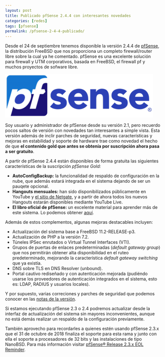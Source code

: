```yaml
---
layout: post
title: Publicado pfSense 2.4.4 con interesantes novedades
categories: [redes]
tags: [pfsense]
permalink: /pfsense-2-4-4-publicado/
---
```


Desde el 24 de septiembre tenemos disponible la versión 2.4.4 de [pfSense](https://www.pfsense.org/),  la distribución FreeBSD que nos proporciona un completo firewall/router  libre sobre la cual ya he comentado. pfSense es una excelente solución  para firewall y UTM corporativos, basada en FreeBSD, el firewall pf y  muchos proyectos de sofware libre.

![img](assets/pfsense.png)

Soy  usuario y administrador de pfSense desde su versión 2.1, pero recuerdo  pocos saltos de versión con novedades tan interesantes a simple vista.  Esta versión además de inclir parches de seguridad, nuevas  características y mejoras en estabilidad y soporte de hardware trae como  novedad el hecho de que **el contenido gold que antes se obtenía por suscripción ahora pasa a ser gratuito**.

A partir de pfSense 2.4.4 están disponibles de forma gratuita las siguientes características de la suscripción *pfSense Gold:*

- **AutoConfigBackup:**  la funcionalidad de respaldo de configuración en la nube, que además  estará integrada en el sistema dejando de ser un pauqete opcional.
- **Hangouts mensuales:** han  sido disponibilizados públicamente en YouTube y [el sitio de  Netgate](https://www.netgate.com/resources/videos/), y a partir de ahora  todos los nuevos Hangouts estarán disponibles mediante YouTube Live.
- **El libro oficial de pfSense:** un excelente material para aprender más de este sistema. Lo podemos obtener [aquí](https://www.netgate.com/docs/pfsense/book/).

Además de estos complementos, algunas mejoras destacables incluyen:

- Actualización del sistema base a FreeBSD 11.2-RELEASE-p3.
- Actualización de PHP a la versión 7.2.
- Túneles IPSec enrutados o Virtual Tunnel Interfaces (VTI).
- Grupos de puertas de enlaces predeterminadas (*default gateway group*) que nos permitirán obtener alta disponibilidad en el ruteo predeterminado, mejorando la característica *default gateway switching* que ya existía.
- DNS sobre TLS en DNS Resolver (unbound).
- Portal  cautivo rediseñado y con autenticación mejorada (pudiéndo usarse los  proveedores de autenticación integrados en el sistema, esto es: LDAP,  RADIUS y usuarios locales).

Y por supuesto, varias correciones y parches de seguridad que podemos conocer en las [notas de la versión](https://www.netgate.com/docs/pfsense/releases/2-4-4-new-features-and-changes.html).

Si  estamos ejecutando pfSense 2.3 o 2.4 podremos actualizar desde la  interfaz de actualización del sistema sin mayores inconvenientes, aunque  no está demás realizar un respaldo de la configuración previamente.

También  aprovecho para recordarles a quienes estén usando pfSense 2.3.x que el  31 de octubre de 2018 finaliza el soporte para esta rama y junto con  ella el soporte a procesadores de 32 bits y las instalaciones de tipo  NanoBSD. Para más información visitar [pfSense® Release 2.3.x EOL Reminder](https://www.netgate.com/blog/pfsense-release-2-3-x-eol-reminder.html).
